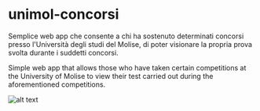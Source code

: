 # unimol-concorsi

Semplice web app che consente a chi ha sostenuto determinati concorsi presso l'Università degli studi del Molise, di poter visionare la propria prova svolta durante i suddetti concorsi.

Simple web app that allows those who have taken certain competitions at the University of Molise to view their test carried out during the aforementioned competitions.

![alt text](https://imgur.com/coGXSeT)

